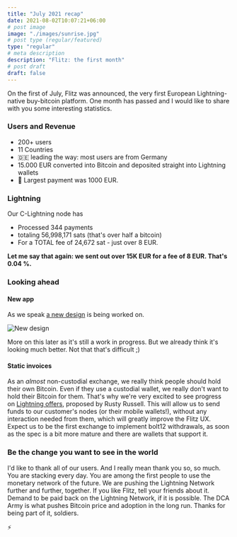 ```yaml
---
title: "July 2021 recap"
date: 2021-08-02T10:07:21+06:00
# post image
image: "./images/sunrise.jpg"
# post type (regular/featured)
type: "regular"
# meta description
description: "Flitz: the first month"
# post draft
draft: false
---
```


On the first of July, Flitz was announced, the very first European Lightning-native buy-bitcoin platform. One month has passed and I would like to share with you some interesting statistics.
### Users and Revenue
- 200+ users
- 11 Countries
- 🇩🇪 leading the way: most users are from Germany 
- 15.000 EUR converted into Bitcoin and deposited straight into Lightning wallets
- 🐳 Largest payment was 1000 EUR.

### Lightning
Our C-Lightning node has

- Processed 344 payments
- totaling 56,998,171 sats (that's over half a bitcoin)
- For a TOTAL fee of 24,672 sat - just over 8 EUR.

__Let me say that again: we sent out over 15K EUR for a fee of 8 EUR. That's 0.04 %.__
### Looking ahead
#### New app
As we speak [a new design](https://twitter.com/get_flitz/status/1419930632092852224?s=20) is being worked on.

![New design](../../images/new_design.png "New design")

More on this later as it's still a work in progress. But we already think it's looking much better. Not that that's difficult ;)
#### Static invoices
As an *almost* non-custodial exchange, we really think people should hold their own Bitcoin. Even if they use a custodial wallet, we really don't want to hold their Bitcoin for them. That's why we're very excited to see progress on [Lightning offers](https://bolt12.org), proposed by Rusty Russell. This will allow us to send funds to our customer's nodes (or their mobile wallets!), without any interaction needed from them, which will greatly improve the Flitz UX. Expect us to be the first exchange to implement bolt12 withdrawals, as soon as the spec is a bit more mature and there are wallets that support it.
### Be the change you want to see in the world

I'd like to thank all of our users. And I really mean thank you so, so much. You are stacking every day. You are among the first people to use the monetary network of the future. We are pushing the Lightning Network further and further, together. If you like Flitz, tell your friends about it. Demand to be paid back on the Lightning Network, if it is possible. The DCA Army is what pushes Bitcoin price and adoption in the long run. Thanks for being part of it, soldiers.

⚡